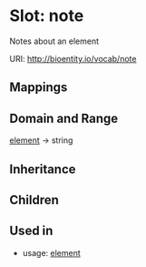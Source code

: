 # Slot: note


Notes about an element

URI: http://bioentity.io/vocab/note
## Mappings

## Domain and Range

[element](Element.md) -> string
## Inheritance

## Children

## Used in

 *  usage: [element](Element.md)
